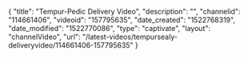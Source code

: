 {
    "title": "Tempur-Pedic Delivery Video",
    "description": "",
    "channelid": "114661406",
    "videoid": "157795635",
    "date_created": "1522768319",
    "date_modified": "1522770086",
    "type": "captivate",
    "layout": "channelVideo",
    "url": "\/latest-videos\/tempursealy-deliveryvideo\/114661406-157795635"
}